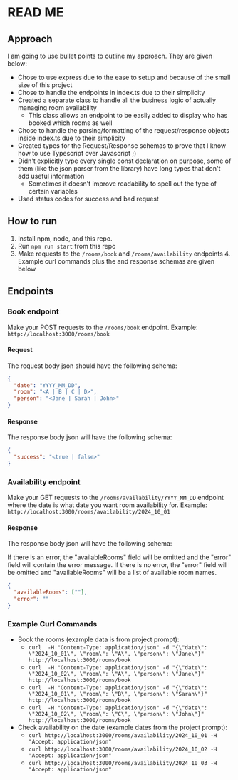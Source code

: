 # READ ME

## Approach

I am going to use bullet points to outline my approach. They are given below:

* Chose to use express due to the ease to setup and because of the small size of this project
* Chose to handle the endpoints in index.ts due to their simplicity
* Created a separate class to handle all the business logic of actually managing room availability
  * This class allows an endpoint to be easily added to display who has booked which rooms as well
* Chose to handle the parsing/formatting of the request/response objects inside index.ts due to their simplicity
* Created types for the Request/Response schemas to prove that I know how to use Typescript over Javascript ;)
* Didn't explicitly type every single const declaration on purpose, some of them (like the json parser from the library) have long types that don't add useful information
  * Sometimes it doesn't improve readability to spell out the type of certain variables
* Used status codes for success and bad request


## How to run
1. Install npm, node, and this repo.
2. Run `npm run start` from this repo
3. Make requests to the `/rooms/book` and `/rooms/availability` endpoints
   4. Example curl commands plus the and response schemas are given below

## Endpoints

### Book endpoint

Make your POST requests to the `/rooms/book` endpoint. Example: `http://localhost:3000/rooms/book`

#### Request
The request body json should have the following schema:

```json
{
  "date": "YYYY_MM_DD",
  "room": "<A | B | C | D>",
  "person": "<Jane | Sarah | John>"
}
```

#### Response
The response body json will have the following schema:

```json
{
  "success": "<true | false>"
}
```

### Availability endpoint

Make your GET requests to the `/rooms/availability/YYYY_MM_DD` endpoint where the date is what date you want room availability for. Example: `http://localhost:3000/rooms/availability/2024_10_01`

#### Response
The response body json will have the following schema:

If there is an error, the "availableRooms" field will be omitted and the "error" field will contain the error message.
If there is no error, the "error" field will be omitted and "availableRooms" will be a list of available room names.

```json
{
  "availableRooms": [""],
  "error": ""
}
```

### Example Curl Commands
* Book the rooms (example data is from project prompt):
  * `curl  -H "Content-Type: application/json" -d "{\"date\": \"2024_10_01\", \"room\": \"A\", \"person\": \"Jane\"}" http://localhost:3000/rooms/book`
  * `curl  -H "Content-Type: application/json" -d "{\"date\": \"2024_10_02\", \"room\": \"A\", \"person\": \"Jane\"}" http://localhost:3000/rooms/book`
  * `curl  -H "Content-Type: application/json" -d "{\"date\": \"2024_10_01\", \"room\": \"B\", \"person\": \"Sarah\"}" http://localhost:3000/rooms/book`
  * `curl  -H "Content-Type: application/json" -d "{\"date\": \"2024_10_02\", \"room\": \"C\", \"person\": \"John\"}" http://localhost:3000/rooms/book`
* Check availability on the date (example dates from the project prompt):
  * `curl http://localhost:3000/rooms/availability/2024_10_01 -H "Accept: application/json" `
  * `curl http://localhost:3000/rooms/availability/2024_10_02 -H "Accept: application/json" `
  * `curl http://localhost:3000/rooms/availability/2024_10_03 -H "Accept: application/json" `